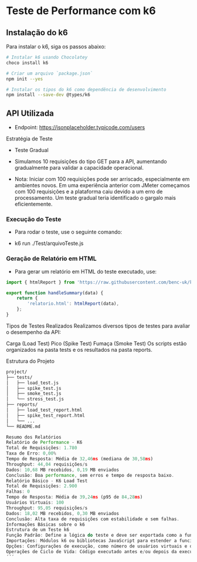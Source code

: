 # Teste de Performance com k6

## Instalação do k6

Para instalar o k6, siga os passos abaixo:

```bash
# Instalar k6 usando Chocolatey
choco install k6

# Criar um arquivo `package.json`
npm init --yes

# Instalar os tipos do k6 como dependência de desenvolvimento
npm install --save-dev @types/k6
```

## API Utilizada
- Endpoint: https://jsonplaceholder.typicode.com/users

Estratégia de Teste
- Teste Gradual
- Simulamos 10 requisições do tipo GET para a API, aumentando gradualmente para validar a capacidade operacional.

- Nota: Iniciar com 100 requisições pode ser arriscado, especialmente em ambientes novos. Em uma experiência anterior com JMeter começamos com 100 requisições e a plataforma caiu devido a um erro de processamento. Um teste gradual teria identificado o gargalo mais eficientemente.

### Execução do Teste
- Para rodar o teste, use o seguinte comando:

- k6 run ./Test/arquivoTeste.js

### Geração de Relatório em HTML
- Para gerar um relatório em HTML do teste executado, use:

```javascript
import { htmlReport } from 'https://raw.githubusercontent.com/benc-uk/k6-reporter/main/dist/bundle.js';

export function handleSummary(data) {
    return {
        'relatorio.html': htmlReport(data),
    };
}
```

Tipos de Testes Realizados
Realizamos diversos tipos de testes para avaliar o desempenho da API:

Carga (Load Test)
Pico (Spike Test)
Fumaça (Smoke Test)
Os scripts estão organizados na pasta tests e os resultados na pasta reports.

Estrutura do Projeto

```markdown
project/
├── tests/
│   ├── load_test.js
│   ├── spike_test.js
│   ├── smoke_test.js
│   └── stress_test.js
├── reports/
│   ├── load_test_report.html
│   ├── spike_test_report.html
│   └── ...
└── README.md
```
```javascript
Resumo dos Relatórios
Relatório de Performance - K6
Total de Requisições: 1.780
Taxa de Erro: 0,00%
Tempo de Resposta: Média de 32,46ms (mediana de 30,58ms)
Throughput: 44,04 requisições/s
Dados: 10,68 MB recebidos, 0,19 MB enviados
Conclusão: Boa performance, sem erros e tempo de resposta baixo.
Relatório Básico - K6 Load Test
Total de Requisições: 2.900
Falhas: 0
Tempo de Resposta: Média de 39,24ms (p95 de 84,28ms)
Usuários Virtuais: 100
Throughput: 95,05 requisições/s
Dados: 18,02 MB recebidos, 0,30 MB enviados
Conclusão: Alta taxa de requisições com estabilidade e sem falhas.
Informações Básicas sobre o k6
Estrutura de um Teste k6
Função Padrão: Define a lógica do teste e deve ser exportada como a função padrão.
Importações: Módulos k6 ou bibliotecas JavaScript para estender a funcionalidade.
Opções: Configurações de execução, como número de usuários virtuais e duração do teste.
Operações de Ciclo de Vida: Código executado antes e/ou depois da execução do teste.
´´´